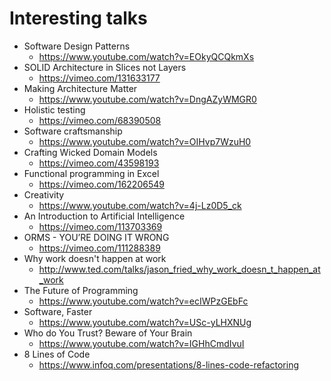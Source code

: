 # Interesting talks

* Software Design Patterns
  * https://www.youtube.com/watch?v=EOkyQCQkmXs
* SOLID Architecture in Slices not Layers
  * https://vimeo.com/131633177
* Making Architecture Matter
  * https://www.youtube.com/watch?v=DngAZyWMGR0
* Holistic testing
  * https://vimeo.com/68390508
* Software craftsmanship
  * https://www.youtube.com/watch?v=OIHvp7WzuH0
* Crafting Wicked Domain Models
  * https://vimeo.com/43598193
* Functional programming in Excel
  * https://vimeo.com/162206549
* Creativity
  * https://www.youtube.com/watch?v=4j-Lz0D5_ck
* An Introduction to Artificial Intelligence
  * https://vimeo.com/113703369
* ORMS - YOU’RE DOING IT WRONG
  * https://vimeo.com/111288389
* Why work doesn't happen at work
  * http://www.ted.com/talks/jason_fried_why_work_doesn_t_happen_at_work
* The Future of Programming
  * https://www.youtube.com/watch?v=ecIWPzGEbFc 
* Software, Faster
  * https://www.youtube.com/watch?v=USc-yLHXNUg 
* Who do You Trust? Beware of Your Brain
  * https://www.youtube.com/watch?v=IGHhCmdIvuI
* 8 Lines of Code
  * https://www.infoq.com/presentations/8-lines-code-refactoring
